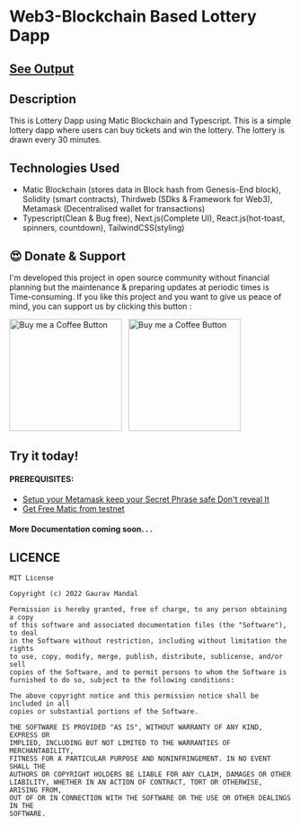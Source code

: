 # Web3-Blockchain Based Lottery Dapp

## <a href="#" target="_blank">See Output</a>

## Description
This is Lottery Dapp using Matic Blockchain and Typescript. This is a simple lottery dapp where users can buy tickets and win the lottery. The lottery is drawn every 30 minutes.

## Technologies Used
- Matic Blockchain (stores data in Block hash from Genesis-End block), Solidity (smart contracts), Thirdweb (SDks & Framework for Web3), Metamask (Decentralised wallet for transactions)
- Typescript(Clean & Bug free), Next.js(Complete UI), React.js(hot-toast, spinners, countdown), TailwindCSS(styling)


## 😍 Donate & Support

I'm developed this project in open source community without financial planning but the maintenance & preparing updates at periodic times is Time-consuming.
If you like this project and you want to give us peace of mind, you can support us by clicking this button :

[<img alt="Buy me a Coffee Button" width=200 src="https://c5.patreon.com/external/logo/become_a_patron_button.png">](https://www.patreon.com/gauravmandall) &nbsp; [<img alt="Buy me a Coffee Button" width=200 src="https://cdn.buymeacoffee.com/buttons/default-yellow.png">](https://www.buymeacoffee.com/gauravmandall)

## Try it today!

#### PREREQUISITES:
- <a href='https://metamask.io/'>Setup your Metamask keep your Secret Phrase safe Don't reveal It </a>
- <a href='https://mumbaifaucet.com/'>Get Free Matic from testnet </a>

#### More Documentation coming soon. . .


## LICENCE
```
MIT License

Copyright (c) 2022 Gaurav Mandal

Permission is hereby granted, free of charge, to any person obtaining a copy
of this software and associated documentation files (the "Software"), to deal
in the Software without restriction, including without limitation the rights
to use, copy, modify, merge, publish, distribute, sublicense, and/or sell
copies of the Software, and to permit persons to whom the Software is
furnished to do so, subject to the following conditions:

The above copyright notice and this permission notice shall be included in all
copies or substantial portions of the Software.

THE SOFTWARE IS PROVIDED "AS IS", WITHOUT WARRANTY OF ANY KIND, EXPRESS OR
IMPLIED, INCLUDING BUT NOT LIMITED TO THE WARRANTIES OF MERCHANTABILITY,
FITNESS FOR A PARTICULAR PURPOSE AND NONINFRINGEMENT. IN NO EVENT SHALL THE
AUTHORS OR COPYRIGHT HOLDERS BE LIABLE FOR ANY CLAIM, DAMAGES OR OTHER
LIABILITY, WHETHER IN AN ACTION OF CONTRACT, TORT OR OTHERWISE, ARISING FROM,
OUT OF OR IN CONNECTION WITH THE SOFTWARE OR THE USE OR OTHER DEALINGS IN THE
SOFTWARE.
```
